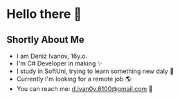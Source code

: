 # Hello there 👋
## Shortly About Me 
- I am Deniz Ivanov, 16y.o.
- I'm C# Developer in making ✨
- I study in SoftUni, trying to learn something new daly 🙏
- Currently I'm looking for a remote job 🌎
- You can reach me: d.ivan0v.6100@gmail.com 📝
